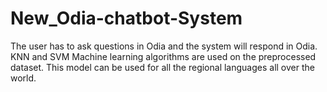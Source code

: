 # New_Odia-chatbot-System
The user has to ask questions in Odia and the system will respond in Odia.
KNN and SVM Machine learning algorithms are used on the preprocessed dataset.
This model can be used for all the regional languages all over the world.
